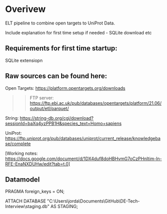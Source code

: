 # Overivew
ELT pipeline to combine open targets to UniProt Data.

Include explanation for first time setup if needed - SQLite download etc 

## Requirements for first time startup: 


SQLite extensiopn 

## Raw sources can be found here: 
Open Targets: https://platform.opentargets.org/downloads

>> FTP server: https://ftp.ebi.ac.uk/pub/databases/opentargets/platform/21.06/output/etl/parquet/

String: https://string-db.org/cgi/download?sessionId=baXq4yzPPB1H&species_text=Homo+sapiens 

UniProt: https://ftp.uniprot.org/pub/databases/uniprot/current_release/knowledgebase/complete


[Working notes: https://docs.google.com/document/d/1DX4duf8doHBHvmG7oCzPHnItim-ln-RFE-EnaNXDUHw/edit?tab=t.0]

## Datamodel

PRAGMA foreign_keys = ON;

ATTACH DATABASE "C:\Users\jorda\Documents\GitHub\DE-Tech-Interview\staging.db" AS STAGING;